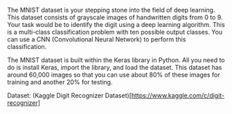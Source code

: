 The MNIST dataset is your stepping stone into the field of deep learning. This dataset consists of grayscale images of handwritten digits from 0 to 9. Your task would be to identify the digit using a deep learning algorithm. This is a multi-class classification problem with ten possible output classes. You can use a CNN (Convolutional Neural Network) to perform this classification.

The MNIST dataset is built within the Keras library in Python. All you need to do is install Keras, import the library, and load the dataset. This dataset has around 60,000 images so that you can use about 80% of these images for training and another 20% for testing.

Dataset: (Kaggle Digit Recognizer Dataset)[https://www.kaggle.com/c/digit-recognizer]